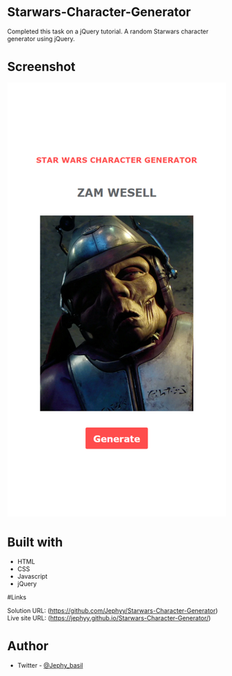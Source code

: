 # Starwars-Character-Generator

Completed this task on a jQuery tutorial. A random Starwars character generator using jQuery.

# Screenshot

![](screenshot.png)

# Built with

- HTML 
- CSS
- Javascript
- jQuery

#Links

Solution URL: (https://github.com/Jephyy/Starwars-Character-Generator)
Live site URL: (https://jephyy.github.io/Starwars-Character-Generator/)

# Author

- Twitter - [@Jephy_basil](https://www.twitter.com/the_real_lynk)
